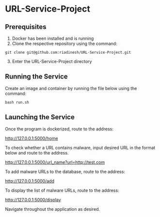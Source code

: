 # URL-Service-Project

## Prerequisites
1) Docker has been installed and is running
2) Clone the respective repository using the command:

`git clone git@github.com:riadinesh/URL-Service-Project.git`

3) Enter the URL-Service-Project directory

## Running the Service
Create an image and container by running the file below using the command:

`bash run.sh`

## Launching the Service
Once the program is dockerized, route to the address:

http://127.0.0.1:5000/home

To check whether a URL contains malware, input desired URL in the format below and route to the address.

http://127.0.0.1:5000/url_name?url=http://test.com

To add malware URLs to the database, route to the address:

http://127.0.0.1:5000/add

To display the list of malware URLs, route to the address:

http://127.0.0.1:5000/display

Navigate throughout the application as desired.


